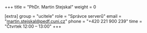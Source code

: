 +++
title = "PhDr. Martin Stejskal"
weight = 0

[extra]
group = "ucitele"
role = "Správce serverů"
email = "martin.stejskal@pedf.cuni.cz"
phone = "+420 221 900 239"
time = "Čtvrtek 12:00 &ndash; 13:00"
+++

